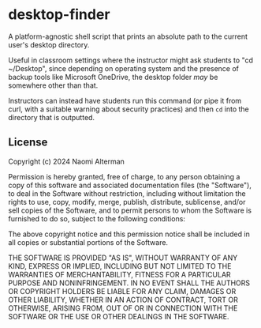 # desktop-finder
A platform-agnostic shell script that prints an absolute path to the current
user's desktop directory.

Useful in classroom settings where the instructor might ask students to "cd
~/Desktop", since depending on operating system and the presence of backup
tools like Microsoft OneDrive, the desktop folder _may_ be somewhere other
than that.

Instructors can instead have students run this command (or pipe it from curl,
with a suitable warning about security practices) and then `cd` into the
directory that is outputted.

## License

Copyright (c) 2024 Naomi Alterman

Permission is hereby granted, free of charge, to any person obtaining a copy
of this software and associated documentation files (the "Software"), to deal
in the Software without restriction, including without limitation the rights
to use, copy, modify, merge, publish, distribute, sublicense, and/or sell
copies of the Software, and to permit persons to whom the Software is
furnished to do so, subject to the following conditions:

The above copyright notice and this permission notice shall be included in all
copies or substantial portions of the Software.

THE SOFTWARE IS PROVIDED "AS IS", WITHOUT WARRANTY OF ANY KIND, EXPRESS OR
IMPLIED, INCLUDING BUT NOT LIMITED TO THE WARRANTIES OF MERCHANTABILITY,
FITNESS FOR A PARTICULAR PURPOSE AND NONINFRINGEMENT. IN NO EVENT SHALL THE
AUTHORS OR COPYRIGHT HOLDERS BE LIABLE FOR ANY CLAIM, DAMAGES OR OTHER
LIABILITY, WHETHER IN AN ACTION OF CONTRACT, TORT OR OTHERWISE, ARISING FROM,
OUT OF OR IN CONNECTION WITH THE SOFTWARE OR THE USE OR OTHER DEALINGS IN THE
SOFTWARE.